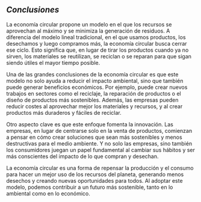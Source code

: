 ## *Conclusiones*

La economía circular propone un modelo en el que los recursos se aprovechan al máximo y se minimiza la generación de residuos. A diferencia del modelo lineal tradicional, en el que usamos productos, los desechamos y luego compramos más, la economía circular busca cerrar ese ciclo. Esto significa que, en lugar de tirar los productos cuando ya no sirven, los materiales se reutilizan, se reciclan o se reparan para que sigan siendo útiles el mayor tiempo posible.

Una de las grandes conclusiones de la economía circular es que este modelo no solo ayuda a reducir el impacto ambiental, sino que también puede generar beneficios económicos. Por ejemplo, puede crear nuevos trabajos en sectores como el reciclaje, la reparación de productos o el diseño de productos más sostenibles. Además, las empresas pueden reducir costes al aprovechar mejor los materiales y recursos, y al crear productos más duraderos y fáciles de reciclar.

Otro aspecto clave es que este enfoque fomenta la innovación. Las empresas, en lugar de centrarse solo en la venta de productos, comienzan a pensar en cómo crear soluciones que sean más sostenibles y menos destructivas para el medio ambiente. Y no solo las empresas, sino también los consumidores juegan un papel fundamental al cambiar sus hábitos y ser más conscientes del impacto de lo que compran y desechan.

La economía circular es una forma de repensar la producción y el consumo para hacer un mejor uso de los recursos del planeta, generando menos desechos y creando nuevas oportunidades para todos. Al adoptar este modelo, podemos contribuir a un futuro más sostenible, tanto en lo ambiental como en lo económico.
